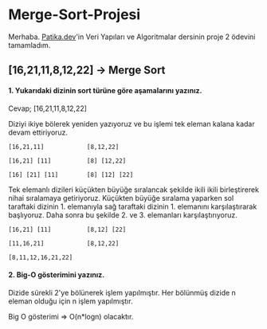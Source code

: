 # Merge-Sort-Projesi

Merhaba. [Patika.dev](https://www.patika.dev/tr)'in Veri Yapıları ve Algoritmalar dersinin proje 2 ödevini tamamladım.

## [16,21,11,8,12,22] -> Merge Sort

#### 1. Yukarıdaki dizinin sort türüne göre aşamalarını yazınız.

Cevap; [16,21,11,8,12,22]

Diziyi ikiye bölerek yeniden yazıyoruz ve bu işlemi tek eleman kalana kadar devam ettiriyoruz.

    [16,21,11]            [8,12,22] 

    [16,21] [11]          [8] [12,22]
   
    [16] [21] [11]        [8] [12] [22]
   
Tek elemanlı dizileri küçükten büyüğe sıralancak şekilde ikili ikili birleştirerek nihai sıralamaya getiriyoruz.
Küçükten büyüğe sıralama yaparken sol taraftaki dizinin 1. elemanıyla sağ taraftaki dizinin 1. elemanını karşılaştırarak başlıyoruz.
Daha sonra bu şekilde 2. ve 3. elemanları karşılaştırıyoruz.


    [16,21] [11]          [8,12] [22]

    [11,16,21]            [8,12,22]
    
    [8,11,12,16,21,22]
    
#### 2. Big-O gösterimini yazınız.

Dizide sürekli 2'ye bölünerek işlem yapılmıştır.
Her bölünmüş dizide n eleman olduğu için n işlem yapılmıştır.

Big O gösterimi => O(n*logn) olacaktır.






